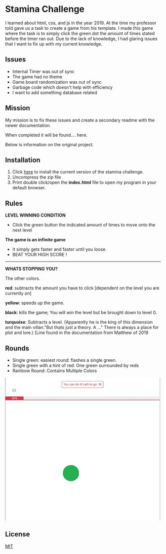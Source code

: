 # Stamina Challenge 

I learned about html, css, and js in the year 2019. At the time my professor told gave us a task to create a game from his template. I made this game where the task is to simply click the green dot the amount of times stated before the timer ran out. Due to the lack of knowledge, I had glaring issues that I want to fix up with my current knowledge.

## Issues
* Internal Timer was out of sync
* The game had no theme
* Game board randomization was out of sync
* Garbage code which doesn't help with efficiency
* I want to add something database related

## Mission
My mission is to fix these issues and create a secondary readme with the newer documentation.

When completed it will be found.... here.

Below is information on the original project.

## Installation

1. Click [here](https://github.com/Ross-Can/Stamina-Challenge/archive/refs/heads/main.zip) to install the current version of the stamina challenge.
2. Uncompress the zip file
3. Print double click/open the **index.html** file to open my program in your default browser.

## Rules

**LEVEL WINNING CONDITION** 

- Click the green button the indicated amount of times to move onto the next level


**The game is an infinite game** 
* It simply gets faster and faster until you loose.
* BEAT YOUR HIGH SCORE !
 
---
**WHATS STOPPING YOU?** 

The other colors.
 
**red**: subtracts the amount you have to click [dependent on the level you are currently on]

**yellow**: speeds up the game.

**black**: kills the game; You will win the level but be brought down to level 0.

**turquoise**: Subtracts a level. (Apparenlty he is the king of this dimension and the main villan."But thats just a theory. A ..."  There is always a place for plot and lore.) [Line found in the documentation from Matthew of 2019

## Rounds
- Single green: easiest round: flashes a single green.
- Single green with a hint of red: One green surrounded by reds
- Rainbow Round: Contains Multiple Colors


![alt text](https://github.com/Ross-Can/Stamina-Challenge/blob/main/Gif/Original.gif "Original")

## License
[MIT](https://choosealicense.com/licenses/mit/)
